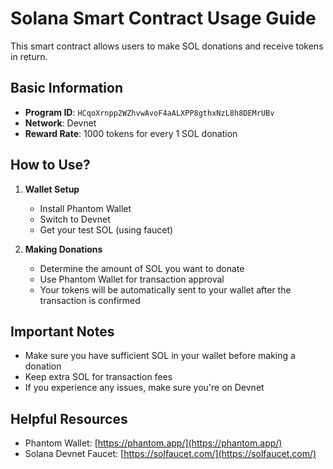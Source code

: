 # Solana Smart Contract Usage Guide

This smart contract allows users to make SOL donations and receive tokens in return.

## Basic Information

- **Program ID**: `HCqoXrnpp2WZhvwAvoF4aALXPP8gthxNzL8h8DEMrUBv`
- **Network**: Devnet
- **Reward Rate**: 1000 tokens for every 1 SOL donation

## How to Use?

1. **Wallet Setup**
   - Install Phantom Wallet
   - Switch to Devnet
   - Get your test SOL (using faucet)

2. **Making Donations**
   - Determine the amount of SOL you want to donate
   - Use Phantom Wallet for transaction approval
   - Your tokens will be automatically sent to your wallet after the transaction is confirmed

## Important Notes

- Make sure you have sufficient SOL in your wallet before making a donation
- Keep extra SOL for transaction fees
- If you experience any issues, make sure you're on Devnet

## Helpful Resources

- Phantom Wallet: [https://phantom.app/](https://phantom.app/)
- Solana Devnet Faucet: [https://solfaucet.com/](https://solfaucet.com/) 